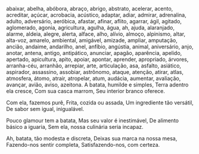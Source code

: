 abaixar, abelha, abóbora, abraço, abrigo, abstrato, acelerar, acento, acreditar, açúcar, acrobacia, acústico, adaptar, adiar, admirar, adrenalina, adulto, adversário, aeróbica, afastar, afinar, aflito, agarrar, ágil, agitado, aglomerado, agonia, agricultura, agulha, água, ah, ajuda, alaranjado, alarme, aldeia, alegre, alerta, alface, alho, alívio, almoço, alpinismo, altar, alta-voz, amarelo, ambiental, amigável, amizade, ampliar, amputação, ancião, andaime, andarilho, anel, anfíbio, angústia, animal, aniversário, anjo, anotar, antena, antigo, antipático, anunciar, apagão, aparência, apelido, apertado, apicultura, apito, apoiar, apontar, aprender, apropriado, árvores, arranha-céu, arranhão, arrepiar, arte, articulação, asa, asfalto, asiático, aspirador, assassino, assobiar, astrônomo, ataque, atenção, atirar, atlas, atmosfera, átomo, atrair, atropelar, atum, audácia, aumentar, avaliação, avançar, avião, aviso, azeitona.
A batata, humilde e simples,
Terra adentro ela cresce,
Com sua casca marrom,
Seu interior branco oferece.

Com ela, fazemos purê,
Frita, cozida ou assada,
Um ingrediente tão versátil,
De sabor sem igual, inigualável.

Pouco glamour tem a batata,
Mas seu valor é inestimável,
De alimento básico a iguaria,
Sem ela, nossa culinária seria incapaz.

Ah, batata, tão modesta e discreta,
Deixas sua marca na nossa mesa,
Fazendo-nos sentir completa,
Satisfazendo-nos, com certeza.